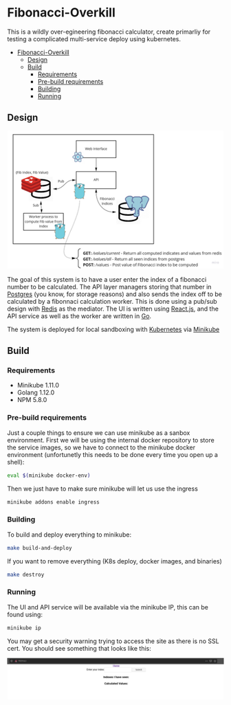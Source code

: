 # Fibonacci-Overkill

This is a wildly over-egineering fibonacci calculator, create primarliy for testing a complicated multi-service deploy using kubernetes. 

- [Fibonacci-Overkill](#fibonacci-overkill)
  * [Design](#design)
  * [Build](#build)
    + [Requirements](#requirements)
    + [Pre-build requirements](#pre-build-requirements)
    + [Building](#building)
    + [Running](#running)

## Design
![Design Diagram](assets/diag.jpg?raw=true "Diagram")

The goal of this system is to have a user enter the index of a fibonacci number to be calculated. The API layer managers storing that number in [Postgres](https://www.postgresql.org/) (you know, for storage reasons) and also sends the index off to be calculated by a fibonnaci calculation worker. This is done using a pub/sub design with [Redis](https://redis.io/) as the mediator. The UI is written using [React.js](https://reactjs.org/), and the API service as well as the worker are written in [Go](https://golang.org/).

The system is deployed for local sandboxing with [Kubernetes](https://kubernetes.io/) via [Minikube](https://kubernetes.io/docs/tasks/tools/install-minikube/)

## Build
### Requirements
- Minikube 1.11.0
- Golang 1.12.0
- NPM 5.8.0

### Pre-build requirements
Just a couple things to ensure we can use minikube as a sanbox environment. First we will be using the internal docker repository to store the service images, so we have to connect to the minikube docker environment (unfortunetly this needs to be done every time you open up a shell):

```bash
eval $(minikube docker-env)
```

Then we just have to make sure minikube will let us use the ingress

```bash
minikube addons enable ingress
```
### Building
To build and deploy everything to minikube:

```bash
make build-and-deploy
```
If you want to remove everything (K8s deploy, docker images, and binaries)
```bash
make destroy
```
### Running
The  UI and API service will be available via the minikube IP, this can be found using:
```bash
minikube ip
```
You may get a security warning trying to access the site as there is no SSL cert. You should see something that looks like this:

![UI](assets/ui.png?raw=true "UI")

